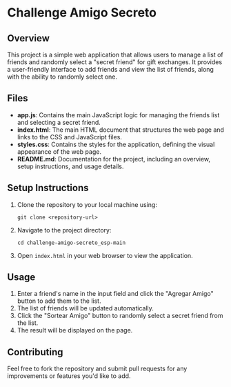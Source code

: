 # Challenge Amigo Secreto

## Overview
This project is a simple web application that allows users to manage a list of friends and randomly select a "secret friend" for gift exchanges. It provides a user-friendly interface to add friends and view the list of friends, along with the ability to randomly select one.

## Files
- **app.js**: Contains the main JavaScript logic for managing the friends list and selecting a secret friend.
- **index.html**: The main HTML document that structures the web page and links to the CSS and JavaScript files.
- **styles.css**: Contains the styles for the application, defining the visual appearance of the web page.
- **README.md**: Documentation for the project, including an overview, setup instructions, and usage details.

## Setup Instructions
1. Clone the repository to your local machine using:
   ```
   git clone <repository-url>
   ```
2. Navigate to the project directory:
   ```
   cd challenge-amigo-secreto_esp-main
   ```
3. Open `index.html` in your web browser to view the application.

## Usage
1. Enter a friend's name in the input field and click the "Agregar Amigo" button to add them to the list.
2. The list of friends will be updated automatically.
3. Click the "Sortear Amigo" button to randomly select a secret friend from the list.
4. The result will be displayed on the page.

## Contributing
Feel free to fork the repository and submit pull requests for any improvements or features you'd like to add.